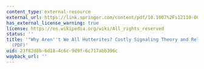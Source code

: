 ```yaml
---
content_type: external-resource
external_url: https://link.springer.com/content/pdf/10.1007%2Fs12110-003-1000-6.pdf
has_external_license_warning: true
license: https://en.wikipedia.org/wiki/All_rights_reserved
status: ''
title: '"Why Aren''t We All Hutterites? Costly Signaling Theory and Religious Behavior."
  (PDF)'
uid: 23f82d8b-6d18-4c6c-9d9f-6c717abb396c
wayback_url: ''
---
```

